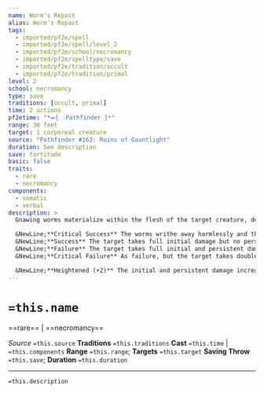 ```yaml
---
name: Worm's Repast
alias: Worm's Repast
tags:
  - imported/pf2e/spell
  - imported/pf2e/spell/level_2
  - imported/pf2e/school/necromancy
  - imported/pf2e/spelltype/save
  - imported/pf2e/tradition/occult
  - imported/pf2e/tradition/primal
level: 2
school: necromancy
type: save
traditions: [occult, primal]
time: 2 actions
pf2etime: "*⬺{ .Pathfinder }*"
range: 30 feet
target: 1 corporeal creature
source: "Pathfinder #163: Ruins of Gauntlight"
duration: See description
save: fortitude
basic: false
traits:
  - rare
  - necromancy
components:
  - somatic
  - verbal
description: >
  Gnawing worms materialize within the flesh of the target creature, dealing 4d6 piercing damage and 1d6 persistent piercing damage. If the target is a non-skeletal corporeal undead creature, you deal an extra 2d6 persistent piercing damage. The target must attempt a Fortitude save.

  &NewLine;**Critical Success** The worms writhe away harmlessly and the target takes no damage.
  &NewLine;**Success** The target takes full initial damage but no persistent damage, and the spell ends immediately.
  &NewLine;**Failure** The target takes full initial and persistent damage and is [[Flat-Footed]] due to the pain for as long as it takes persistent damage.
  &NewLine;**Critical Failure** As failure, but the target takes double the initial damage and is also [[Slowed]] 1 by the pain for as long as it takes persistent damage.

  &NewLine;**Heightened (+2)** The initial and persistent damage increase by 2d6 and 1d6, respectively
---
```

# `=this.name`
==rare== | ==necromancy==

*Source* `=this.source`
**Traditions** `=this.traditions`
**Cast** `=this.time` | `=this.components`
**Range** `=this.range`; **Targets** `=this.target`
**Saving Throw** `=this.save`; **Duration** `=this.duration`

***
`=this.description`